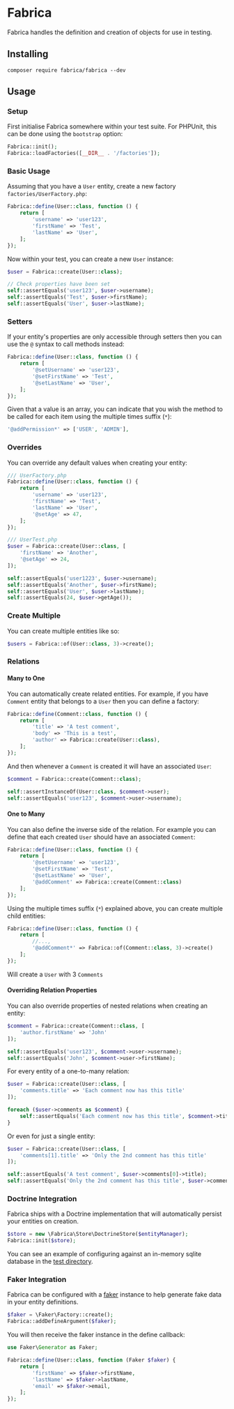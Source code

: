 # Fabrica

Fabrica handles the definition and creation of objects for use in testing.

## Installing

```
composer require fabrica/fabrica --dev
```

## Usage

### Setup

First initialise Fabrica somewhere within your test suite. For PHPUnit, this can be done using the `bootstrap` option:
```php
Fabrica::init();
Fabrica::loadFactories([__DIR__ . '/factories']);
```

### Basic Usage

Assuming that you have a `User` entity, create a new factory `factories/UserFactory.php`:
```php
Fabrica::define(User::class, function () {
    return [
        'username' => 'user123',
        'firstName' => 'Test',
        'lastName' => 'User',
    ];
});
```

Now within your test, you can create a new `User` instance:
```php
$user = Fabrica::create(User::class);

// Check properties have been set
self::assertEquals('user123', $user->username);
self::assertEquals('Test', $user->firstName);
self::assertEquals('User', $user->lastName);
```

### Setters

If your entity's properties are only accessible through setters then you can use the `@` syntax to call methods instead:
```php
Fabrica::define(User::class, function () {
    return [
        '@setUsername' => 'user123',
        '@setFirstName' => 'Test',
        '@setLastName' => 'User',
    ];
});
```

Given that a value is an array, you can indicate that you wish the method to be called for each item using the multiple times suffix (`*`):

```php
'@addPermission*' => ['USER', 'ADMIN'],
```

### Overrides

You can override any default values when creating your entity:

```php
/// UserFactory.php
Fabrica::define(User::class, function () {
    return [
        'username' => 'user123',
        'firstName' => 'Test',
        'lastName' => 'User',
        '@setAge' => 47,
    ];
});

/// UserTest.php
$user = Fabrica::create(User::class, [
    'firstName' => 'Another',
    '@setAge' => 24,
]);

self::assertEquals('user1223', $user->username);
self::assertEquals('Another', $user->firstName);
self::assertEquals('User', $user->lastName);
self::assertEquals(24, $user->getAge());
```

### Create Multiple

You can create multiple entities like so:

```php
$users = Fabrica::of(User::class, 3)->create();
```

### Relations

#### Many to One

You can automatically create related entities. For example, if you have `Comment` entity that belongs to a `User` then you can define a factory:

```php
Fabrica::define(Comment::class, function () {
    return [
        'title' => 'A test comment',
        'body' => 'This is a test',
        'author' => Fabrica::create(User::class),
    ];
});
```

And then whenever a `Comment` is created it will have an associated `User`:

```php
$comment = Fabrica::create(Comment::class);

self::assertInstanceOf(User::class, $comment->user);
self::assertEquals('user123', $comment->user->username);
```

#### One to Many

You can also define the inverse side of the relation. For example you can define that each created `User` should have an associated `Comment`:

```php
Fabrica::define(User::class, function () {
    return [
        '@setUsername' => 'user123',
        '@setFirstName' => 'Test',
        '@setLastName' => 'User',
        '@addComment' => Fabrica::create(Comment::class)
    ];
});
```

Using the multiple times suffix (`*`) explained above, you can create multiple child entities:

```php
Fabrica::define(User::class, function () {
    return [
        //...,
        '@addComment*' => Fabrica::of(Comment::class, 3)->create()
    ];
});
```
Will create a `User` with 3 `Comments`

#### Overriding Relation Properties

You can also override properties of nested relations when creating an entity:

```php
$comment = Fabrica::create(Comment::class, [
    'author.firstName' => 'John'
]);

self::assertEquals('user123', $comment->user->username);
self::assertEquals('John', $comment->user->firstName);
```

For every entity of a one-to-many relation:

```php
$user = Fabrica::create(User::class, [
    'comments.title' => 'Each comment now has this title'
]);

foreach ($user->comments as $comment) {
    self::assertEquals('Each comment now has this title', $comment->title);
}
```

Or even for just a single entity:

```php
$user = Fabrica::create(User::class, [
    'comments[1].title' => 'Only the 2nd comment has this title'
]);

self::assertEquals('A test comment', $user->comments[0]->title);
self::assertEquals('Only the 2nd comment has this title', $user->comments[1]->title);
```

### Doctrine Integration

Fabrica ships with a Doctrine implementation that will automatically persist your entities on creation.

```php
$store = new \Fabrica\Store\DoctrineStore($entityManager);
Fabrica::init($store);
```

You can see an example of configuring against an in-memory sqlite database in the [test directory](test/Store/DoctrineStoreTest.php).

### Faker Integration

Fabrica can be configured with a [faker](https://github.com/fzaninotto/faker) instance to help generate fake data in your entity definitions.

```php
$faker = \Faker\Factory::create();
Fabrica::addDefineArgument($faker);
``` 

You will then receive the faker instance in the define callback:

```php
use Faker\Generator as Faker;

Fabrica::define(User::class, function (Faker $faker) {
    return [
        'firstName' => $faker->firstName,
        'lastName' => $faker->lastName,
        'email' => $faker->email,
    ];
});
```
